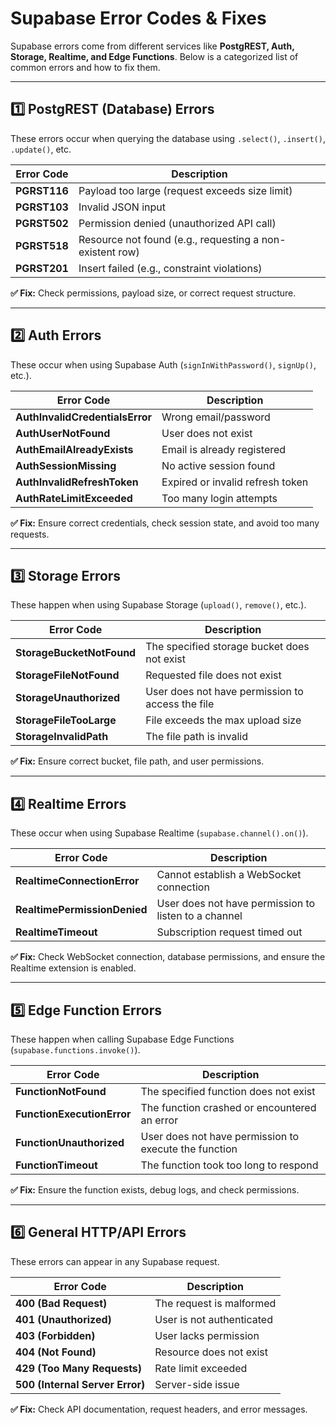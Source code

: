 # Supabase Error Codes & Fixes

Supabase errors come from different services like **PostgREST, Auth, Storage, Realtime, and Edge Functions**. Below is a categorized list of common errors and how to fix them.

---

## 1️⃣ PostgREST (Database) Errors

These errors occur when querying the database using `.select()`, `.insert()`, `.update()`, etc.

| **Error Code**  | **Description** |
|---------------|--------------|
| **PGRST116** | Payload too large (request exceeds size limit) |
| **PGRST103** | Invalid JSON input |
| **PGRST502** | Permission denied (unauthorized API call) |
| **PGRST518** | Resource not found (e.g., requesting a non-existent row) |
| **PGRST201** | Insert failed (e.g., constraint violations) |

**✅ Fix:** Check permissions, payload size, or correct request structure.

---

## 2️⃣ Auth Errors

These occur when using Supabase Auth (`signInWithPassword()`, `signUp()`, etc.).

| **Error Code** | **Description** |
|--------------|--------------|
| **AuthInvalidCredentialsError** | Wrong email/password |
| **AuthUserNotFound** | User does not exist |
| **AuthEmailAlreadyExists** | Email is already registered |
| **AuthSessionMissing** | No active session found |
| **AuthInvalidRefreshToken** | Expired or invalid refresh token |
| **AuthRateLimitExceeded** | Too many login attempts |

**✅ Fix:** Ensure correct credentials, check session state, and avoid too many requests.

---

## 3️⃣ Storage Errors

These happen when using Supabase Storage (`upload()`, `remove()`, etc.).

| **Error Code** | **Description** |
|--------------|--------------|
| **StorageBucketNotFound** | The specified storage bucket does not exist |
| **StorageFileNotFound** | Requested file does not exist |
| **StorageUnauthorized** | User does not have permission to access the file |
| **StorageFileTooLarge** | File exceeds the max upload size |
| **StorageInvalidPath** | The file path is invalid |

**✅ Fix:** Ensure correct bucket, file path, and user permissions.

---

## 4️⃣ Realtime Errors

These occur when using Supabase Realtime (`supabase.channel().on()`).

| **Error Code** | **Description** |
|--------------|--------------|
| **RealtimeConnectionError** | Cannot establish a WebSocket connection |
| **RealtimePermissionDenied** | User does not have permission to listen to a channel |
| **RealtimeTimeout** | Subscription request timed out |

**✅ Fix:** Check WebSocket connection, database permissions, and ensure the Realtime extension is enabled.

---

## 5️⃣ Edge Function Errors

These happen when calling Supabase Edge Functions (`supabase.functions.invoke()`).

| **Error Code** | **Description** |
|--------------|--------------|
| **FunctionNotFound** | The specified function does not exist |
| **FunctionExecutionError** | The function crashed or encountered an error |
| **FunctionUnauthorized** | User does not have permission to execute the function |
| **FunctionTimeout** | The function took too long to respond |

**✅ Fix:** Ensure the function exists, debug logs, and check permissions.

---

## 6️⃣ General HTTP/API Errors

These errors can appear in any Supabase request.

| **Error Code** | **Description** |
|--------------|--------------|
| **400 (Bad Request)** | The request is malformed |
| **401 (Unauthorized)** | User is not authenticated |
| **403 (Forbidden)** | User lacks permission |
| **404 (Not Found)** | Resource does not exist |
| **429 (Too Many Requests)** | Rate limit exceeded |
| **500 (Internal Server Error)** | Server-side issue |

**✅ Fix:** Check API documentation, request headers, and error messages.

